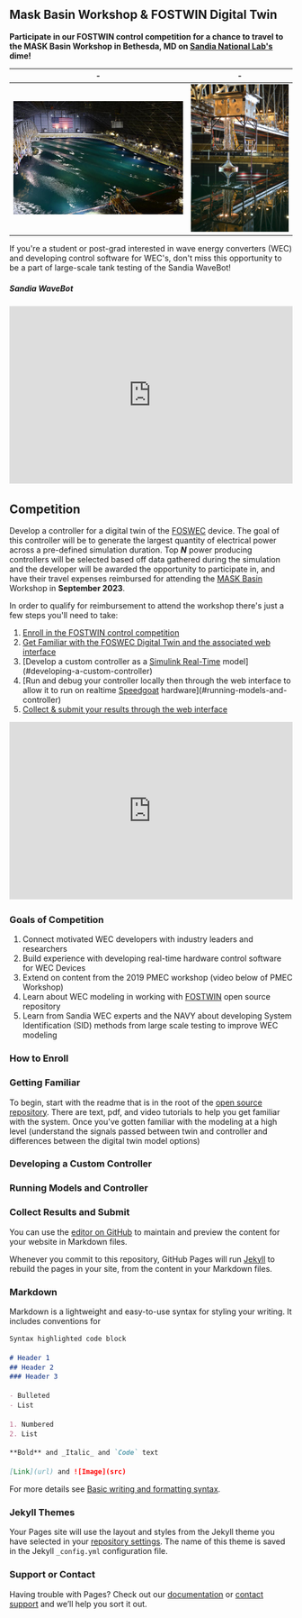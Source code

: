 ## Mask Basin Workshop & FOSTWIN Digital Twin <!-- omit in toc -->

**Participate in our FOSTWIN control competition for a chance to travel to the MASK Basin Workshop in Bethesda, MD on [Sandia National Lab's](https://energy.sandia.gov/programs/renewable-energy/water-power/) dime!**  


<!-- Make a table for aligning images -->

| - | - |
|---|---|
| ![](images/mask_basin.jpeg) | ![](images/wavebot-mask-basin.png) |


If you're a student or post-grad interested in wave energy converters (WEC) and developing control software for WEC's, don't miss this opportunity to be a part of large-scale tank testing of the Sandia WaveBot!  


##### Sandia WaveBot <!-- omit in toc -->

<iframe width="560" height="315" src="https://www.youtube.com/embed/c4npWk_-Pjk" title="YouTube video player" style="width:100%;" frameborder="0" allow="accelerometer; autoplay; clipboard-write; encrypted-media; gyroscope; picture-in-picture" allowfullscreen></iframe>

## Competition <!-- omit in toc -->

Develop a controller for a digital twin of the [FOSWEC](https://energy.sandia.gov/foswec-testing-helps-validate-open-source-modeling-code/) device.  The goal of this controller will be to generate the largest quantity of electrical power across a pre-defined simulation duration.  Top ***N*** power producing controllers will be selected based off data gathered during the simulation and the developer will be awarded the opportunity to participate in, and have their travel expenses reimbursed for attending the [MASK Basin](https://www.defense.gov/Multimedia/Photos/igphoto/2001207018/#:~:text=The%20Navy's%20Indoor%20Ocean%20%2D%2D,Carderock%20Division%2C%20located%20in%20Maryland.) Workshop in **September 2023**.


In order to qualify for reimbursement to attend the workshop there's just a few steps you'll need to take:
1. [Enroll in the FOSTWIN control competition](#how-to-enroll)
2. [Get Familiar with the FOSWEC Digital Twin and the associated web interface](#getting-familiar) 
3. [Develop a custom controller as a [Simulink Real-Time](https://www.mathworks.com/products/simulink-real-time.html) model](#developing-a-custom-controller)
4. [Run and debug your controller locally then through the web interface to allow it to run on realtime [Speedgoat](https://www.speedgoat.com/) hardware](#running-models-and-controller)
5. [Collect & submit your results through the web interface](#collect-results-and-submit)


<iframe width="560" height="315" src="https://www.youtube.com/embed/OUxbaEC2K6Y" title="YouTube video player" frameborder="0" allow="accelerometer; autoplay; clipboard-write; encrypted-media; gyroscope; picture-in-picture" style="width:100%;" allowfullscreen></iframe>

### Goals of Competition <!-- omit in toc -->

1. Connect motivated WEC developers with industry leaders and researchers
2. Build experience with developing real-time hardware control software for WEC Devices
3. Extend on content from the 2019 PMEC workshop (video below of PMEC Workshop)
4. Learn about WEC modeling in working with [FOSTWIN](https://github.com/PMEC-OSU/FOSTWIN) open source repository
5. Learn from Sandia WEC experts and the NAVY about developing System Identification (SID) methods from large scale testing to improve WEC modeling
 


### How to Enroll <!-- omit in toc -->



### Getting Familiar <!-- omit in toc -->

To begin, start with the readme that is in the root of the [open source repository](https://github.com/PMEC-OSU/FOSTWIN).  There are text, pdf, and video tutorials to help you get familiar with the system.  Once you've gotten familiar with the modeling at a high level (understand the signals passed between twin and controller and differences between the digital twin model options)

### Developing a Custom Controller <!-- omit in toc -->

### Running Models and Controller <!-- omit in toc -->

### Collect Results and Submit <!-- omit in toc -->






You can use the [editor on GitHub](https://github.com/evergreen-innovations/sandia-fostwin-test-github-page/edit/main/docs/index.md) to maintain and preview the content for your website in Markdown files.

Whenever you commit to this repository, GitHub Pages will run [Jekyll](https://jekyllrb.com/) to rebuild the pages in your site, from the content in your Markdown files.

### Markdown

Markdown is a lightweight and easy-to-use syntax for styling your writing. It includes conventions for

```markdown
Syntax highlighted code block

# Header 1
## Header 2
### Header 3

- Bulleted
- List

1. Numbered
2. List

**Bold** and _Italic_ and `Code` text

[Link](url) and ![Image](src)
```

For more details see [Basic writing and formatting syntax](https://docs.github.com/en/github/writing-on-github/getting-started-with-writing-and-formatting-on-github/basic-writing-and-formatting-syntax).

### Jekyll Themes

Your Pages site will use the layout and styles from the Jekyll theme you have selected in your [repository settings](https://github.com/evergreen-innovations/sandia-fostwin-test-github-page/settings/pages). The name of this theme is saved in the Jekyll `_config.yml` configuration file.

### Support or Contact

Having trouble with Pages? Check out our [documentation](https://docs.github.com/categories/github-pages-basics/) or [contact support](https://support.github.com/contact) and we’ll help you sort it out.
